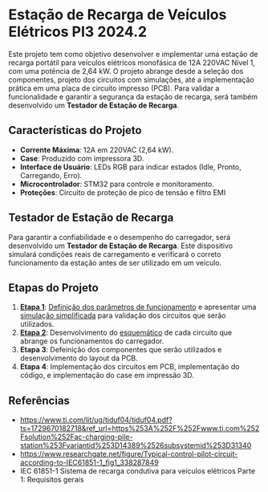 # Estação de Recarga de Veículos Elétricos PI3 2024.2

Este projeto tem como objetivo desenvolver e implementar uma estação de recarga portátil para veículos elétricos monofásica de 12A 220VAC Nível 1, com uma potência de 2,64 kW. O projeto abrange desde a seleção dos componentes, projeto dos circuitos com simulações, até a implementação prática em uma placa de circuito impresso (PCB). Para validar a funcionalidade e garantir a segurança da estação de recarga, será também desenvolvido um **Testador de Estação de Recarga**.

## Características do Projeto
- **Corrente Máxima**: 12A em 220VAC (2,64 kW).
- **Case**: Produzido com impressora 3D.
- **Interface de Usuário**: LEDs RGB para indicar estados (Idle, Pronto, Carregando, Erro).
- **Microcontrolador**: STM32 para controle e monitoramento.
- **Proteções**: Circuito de proteção de pico de tensão e filtro EMI

## Testador de Estação de Recarga
Para garantir a confiabilidade e o desempenho do carregador, será desenvolvido um **Testador de Estação de Recarga**. Este dispositivo simulará condições reais de carregamento e verificará o correto funcionamento da estação antes de ser utilizado em um veículo.

## Etapas do Projeto
1. [**Etapa 1**](Etapa%201/): [Definição dos parâmetros de funcionamento](Etapa%201/Definição%20dos%20parâmetros%20de%20funcionamento.md) e apresentar uma [simulação simplificada](Etapa%201/Simulação%20simplificada.md) para validação dos circuitos que serão utilizados.
3. [**Etapa 2**](Etapa%202/): Desenvolvimento do [esquemático](Etapa%202/Esquemático.md) de cada circuito que abrange os funcionamentos do carregador.
4. **Etapa 3**: Defeinição dos componentes que serão utilizados e desenvolvimento do layout da PCB.
5. **Etapa 4**: Implementação dos circuitos em PCB, implementação do código, e implementação do case em impressão 3D.

## Referências

- https://www.ti.com/lit/ug/tiduf04/tiduf04.pdf?ts=1729670182718&ref_url=https%253A%252F%252Fwww.ti.com%252Fsolution%252Fac-charging-pile-station%253Fvariantid%253D14389%2526subsystemid%253D31340
- https://www.researchgate.net/figure/Typical-control-pilot-circuit-according-to-IEC61851-1_fig1_338287849
- IEC 61851-1  Sistema de recarga condutiva para veículos elétricos Parte 1: Requisitos gerais
